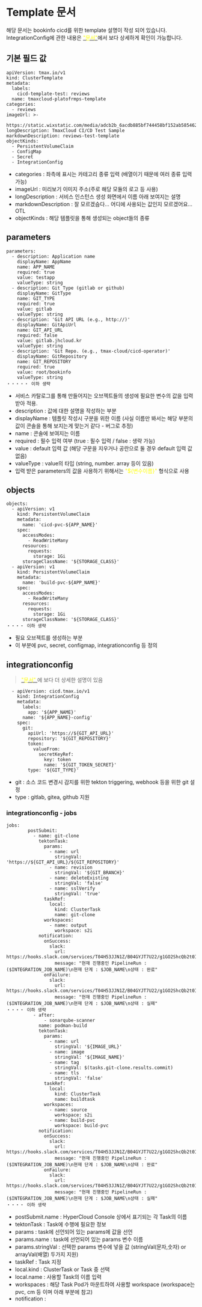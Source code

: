 # Template 문서
해당 문서는 bookinfo cicd를 위한 template 설명이 작성 되어 있습니다.<br>
IntegrationConfig에 관한 내용은 [<span style="color:yellow">"문서"</span>](https://github.com/tmax-cloud/cicd-operator/blob/master/docs/integration_config.md)에서 보다 상세하게 확인이 가능합니다.

## 기본 필드 값
```
apiVersion: tmax.io/v1
kind: ClusterTemplate
metadata:
  labels:
    cicd-template-test: reviews
  name: tmaxcloud-platofrmps-template
categories:
  - reviews
imageUrl: >-
    https://static.wixstatic.com/media/adcb2b_6acdb885bf744458bf152ab5854621cd~mv2.jpg/v1/fill/w_562,h_528,al_c,lg_1,q_80,enc_auto/adcb2b_6acdb885bf744458bf152ab5854621cd~mv2.jpg
longDescription: TmaxCloud CI/CD Test Sample
markdownDescription: reviews-test-template
objectKinds:
  - PersistentVolumeClaim
  - ConfigMap
  - Secret
  - IntegrationConfig
```
- categories : 좌측에 표시는 카테고리 종류 입력 (배열이기 때문에 여러 종류 입력 가능)
- imageUrl : 미리보기 이미지 주소(주로 해당 모듈의 로고 등 사용)
- longDescription : 서비스 인스턴스 생성 화면에서 이름 아래 보여지는 설명
- markdownDescription : 잘 모르겠슴다... 어디에 사용되는 값인지 모르겠어요... OTL
- objectKinds : 해당 템플릿을 통해 생성되는 object들의 종류


##  parameters
```
parameters:
  - description: Application name
    displayName: AppName
    name: APP_NAME
    required: true
    value: testapp
    valueType: string
  - description: Git Type (gitlab or github)
    displayName: GitType
    name: GIT_TYPE
    required: true
    value: gitlab
    valueType: string
  - description: 'Git API URL (e.g., http://)'
    displayName: GitApiUrl
    name: GIT_API_URL
    required: false
    value: gitlab.jhcloud.kr
    valueType: string
  - description: 'Git Repo. (e.g., tmax-cloud/cicd-operator)'
    displayName: GitRepository
    name: GIT_REPOSITORY
    required: true
    value: root/bookinfo
    valueType: string
・・・・・ 이하 생략
```
- 서비스 카탈로그를 통해 만들어지는 오브젝트들의 생성에 필요한 변수의 값을 입력 받아 적용.
- description : 값에 대한 설명을 작성하는 부분
- displayName : 템플릿 작성시 구분을 위한 이름 (사실 이름만 봐서는 해당 부분의 값이 콘솔을 통해 보지는게 맞는거 같다 - 버그로 추정)
- name : 콘솔에 보여지는 이름
- required : 필수 입력 여부 (true : 필수 입력 / false : 생략 가능)
- value : default 입력 값 (해당 구문을 지우거나 공란으로 둘 경우 default 입력 값 없음)
- valueType : value의 타입 (string, number. array 등이 있음)
- 입력 받은 parameters의 값을 사용하기 위해서는 <span style="color:yellow">"${변수이름}"</span> 형식으로 사용

## objects
```
objects:
  - apiVersion: v1
    kind: PersistentVolumeClaim
    metadata:
      name: 'cicd-pvc-${APP_NAME}'
    spec:
      accessModes:
        - ReadWriteMany
      resources:
        requests:
          storage: 1Gi
      storageClassName: '${STORAGE_CLASS}'
  - apiVersion: v1
    kind: PersistentVolumeClaim
    metadata:
      name: 'build-pvc-${APP_NAME}'
    spec:
      accessModes:
        - ReadWriteMany
      resources:
        requests:
          storage: 1Gi
      storageClassName: '${STORAGE_CLASS}'
・・・・ 이하 생략
```
- 필요 오브젝트를 생성하는 부분
- 이 부분에 pvc, secret, configmap, integrationconfig 등 정의

## integrationconfig
> [<span style="color:yellow">"문서" </span>](https://github.com/tmax-cloud/cicd-operator/blob/master/docs/integration_config.md)에 보다 더 상세한 설명이 있음
```
  - apiVersion: cicd.tmax.io/v1
    kind: IntegrationConfig
    metadata:
      labels:
        app: '${APP_NAME}'
      name: '${APP_NAME}-config'
    spec:
      git:
        apiUrl: 'https://${GIT_API_URL}'
        repository: '${GIT_REPOSITORY}'
        token:
          valueFrom:
            secretKeyRef:
              key: token
              name: '${GIT_TOKEN_SECRET}'
        type: '${GIT_TYPE}'
```
- git : 소스 코드 변경시 감지를 위한 tekton triggering, webhook 등을 위한 git 설정
- type : gitlab, gitea, github 지원

### integrationconfig - jobs
```
jobs:
        postSubmit:
          - name: git-clone
            tektonTask:
              params:
                - name: url
                  stringVal: 'https://${GIT_API_URL}/${GIT_REPOSITORY}'
                - name: revision
                  stringVal: '${GIT_BRANCH}'
                - name: deleteExisting
                  stringVal: 'false'
                - name: sslVerify
                  stringVal: 'true'
              taskRef:
                local:
                  kind: ClusterTask
                  name: git-clone
              workspaces:
                - name: output
                  workspace: s2i
            notification:
              onSuccess:
                slack:
                  url: https://hooks.slack.com/services/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
                  message: "현재 진행중인 PipelineRun : ($INTEGRATION_JOB_NAME)\n현재 단계 : $JOB_NAME\n상태 : 완료"
              onFailure:
                slack:
                  url: https://hooks.slack.com/services/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
                  message: "현재 진행중인 PipelineRun : ($INTEGRATION_JOB_NAME)\n현재 단계 : $JOB_NAME\n상태 : 실패"
・・・・ 이하 생략
          - after:
              - sonarqube-scanner
            name: podman-build
            tektonTask:
              params:
                - name: url
                  stringVal: '${IMAGE_URL}'
                - name: image
                  stringVal: '${IMAGE_NAME}'
                - name: tag
                  stringVal: $(tasks.git-clone.results.commit)
                - name: tls
                  stringVal: 'false'
              taskRef:
                local:
                  kind: ClusterTask
                  name: buildtask
              workspaces:
                - name: source
                  workspace: s2i
                - name: build-pvc
                  workspace: build-pvc
            notification:
              onSuccess:
                slack:
                  url: https://hooks.slack.com/services/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
                  message: "현재 진행중인 PipelineRun : ($INTEGRATION_JOB_NAME)\n현재 단계 : $JOB_NAME\n상태 : 완료"
              onFailure:
                slack:
                  url: https://hooks.slack.com/services/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
                  message: "현재 진행중인 PipelineRun : ($INTEGRATION_JOB_NAME)\n현재 단계 : $JOB_NAME\n상태 : 실패"
・・・・ 이하 생략
```
- postSubmit.name : HyperCloud Console 상에서 표기되는 각 Task의 이름
- tektonTask : Task에 수행에 필요한 정보
- params : task에 선언되어 있는 params에 값을 선언
- params.name : task에 선언되어 있는 params 변수 이름
- params.stringVal : 선택한 params 변수에 넣을 값 (stringVal(문자,숫자) or arrayVal(배열) 두가지 지원)
- taskRef : Task 지정
- local.kind : ClusterTask or Task 중 선택
- local.name : 사용할 Task의 이름 입력
- workspaces : 해당 Task Pod가 마운트하여 사용할 workspace (workspace는 pvc, cm 등 이며 아래 부분에 참고)
- notification : 
